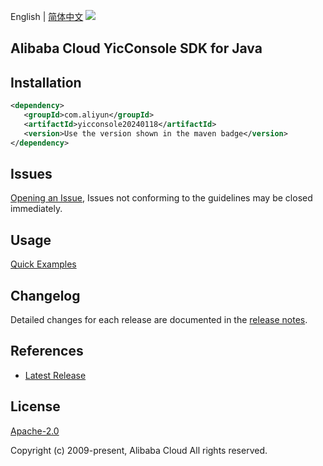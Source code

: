 English | [简体中文](README-CN.md)
![](https://aliyunsdk-pages.alicdn.com/icons/AlibabaCloud.svg)

## Alibaba Cloud YicConsole SDK for Java

## Installation

```xml
<dependency>
   <groupId>com.aliyun</groupId>
   <artifactId>yicconsole20240118</artifactId>
   <version>Use the version shown in the maven badge</version>
</dependency>
```

## Issues
[Opening an Issue](https://github.com/aliyun/alibabacloud-java-sdk/issues/new), Issues not conforming to the guidelines may be closed immediately.

## Usage
[Quick Examples](https://github.com/aliyun/alibabacloud-java-sdk/blob/master/docs/0-Examples-EN.md#quick-examples)

## Changelog
Detailed changes for each release are documented in the [release notes](./ChangeLog.txt).

## References
* [Latest Release](https://github.com/aliyun/alibabacloud-java-sdk/)

## License
[Apache-2.0](http://www.apache.org/licenses/LICENSE-2.0)

Copyright (c) 2009-present, Alibaba Cloud All rights reserved.